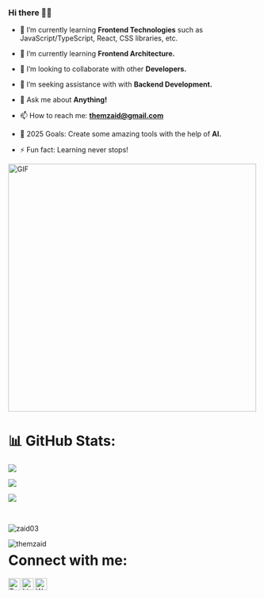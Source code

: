 ### Hi there 👋🏻

- 🔭 I’m currently learning **Frontend Technologies** such as JavaScript/TypeScript, React, CSS libraries, etc.
- 🌱 I’m currently learning **Frontend Architecture.**
- 👯 I’m looking to collaborate with other **Developers.**
- 🧐 I’m seeking assistance with with **Backend Development.**
- 💬 Ask me about **Anything!**
- 📫 How to reach me: **themzaid@gmail.com**

- 🥅 2025 Goals: Create some amazing tools with the help of **AI.**
- ⚡ Fun fact: Learning never stops!

<img alt="GIF" src="https://github.com/abhisheknaiidu/abhisheknaiidu/blob/master/code.gif?raw=true" width="500" />

<br>

# 📊 GitHub Stats:
![](https://github-readme-stats.vercel.app/api?username=themzaid&theme=dark&hide_border=false&include_all_commits=true&count_private=false)<br/>

![](https://nirzak-streak-stats.vercel.app/?user=themzaid&theme=dark&hide_border=false)<br/>

![](https://github-readme-stats.vercel.app/api/top-langs/?username=themzaid&theme=dark&hide_border=false&include_all_commits=true&count_private=false&layout=compact)

<br>

<p> <img src="https://komarev.com/ghpvc/?username=zaid03&label=Profile%20views&color=0e75b6&style=flat" alt="zaid03" /> </p>

<p><img align="left" src="https://github-readme-stats.vercel.app/api/top-langs?username=themzaid&show_icons=true&locale=en&layout=compact" alt="themzaid" /></p>

# Connect with me:

[<img align="left" alt="Twitter" width="24px" src="https://img.icons8.com/ios-filled/50/808080/twitterx--v1.png" />][twitter]
[<img align="left" alt="LinkedIn" width="24px" src="https://img.icons8.com/ios-filled/50/808080/linkedin.png" />][linkedin]
[<img align="left" alt="Website" width="24px" src="https://img.icons8.com/ios-filled/50/808080/internet.png" />][website]

[linkedin]: https://linkedin.com/in/themzaid
[website]: https://themzaid.com
[twitter]: https://twitter.com/themzaid
